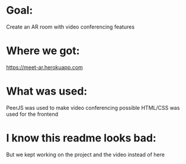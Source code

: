 
# Goal:
Create an AR room with video conferencing features
	

# Where we got:
https://meet-ar.herokuapp.com

# What was used:
PeerJS was used to make video conferencing possible
HTML/CSS was used for the frontend

# I know this readme looks bad:
But we kept working on the project and the video instead of here
